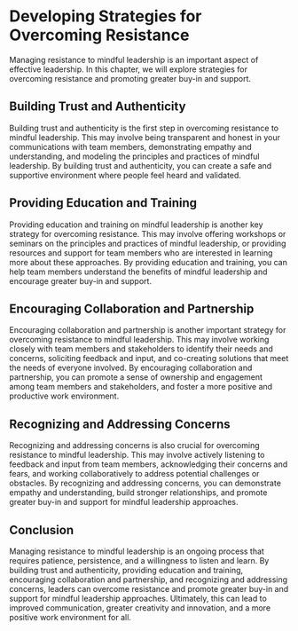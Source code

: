 Developing Strategies for Overcoming Resistance
=====================================================================================================

Managing resistance to mindful leadership is an important aspect of effective leadership. In this chapter, we will explore strategies for overcoming resistance and promoting greater buy-in and support.

Building Trust and Authenticity
-------------------------------

Building trust and authenticity is the first step in overcoming resistance to mindful leadership. This may involve being transparent and honest in your communications with team members, demonstrating empathy and understanding, and modeling the principles and practices of mindful leadership. By building trust and authenticity, you can create a safe and supportive environment where people feel heard and validated.

Providing Education and Training
--------------------------------

Providing education and training on mindful leadership is another key strategy for overcoming resistance. This may involve offering workshops or seminars on the principles and practices of mindful leadership, or providing resources and support for team members who are interested in learning more about these approaches. By providing education and training, you can help team members understand the benefits of mindful leadership and encourage greater buy-in and support.

Encouraging Collaboration and Partnership
-----------------------------------------

Encouraging collaboration and partnership is another important strategy for overcoming resistance to mindful leadership. This may involve working closely with team members and stakeholders to identify their needs and concerns, soliciting feedback and input, and co-creating solutions that meet the needs of everyone involved. By encouraging collaboration and partnership, you can promote a sense of ownership and engagement among team members and stakeholders, and foster a more positive and productive work environment.

Recognizing and Addressing Concerns
-----------------------------------

Recognizing and addressing concerns is also crucial for overcoming resistance to mindful leadership. This may involve actively listening to feedback and input from team members, acknowledging their concerns and fears, and working collaboratively to address potential challenges or obstacles. By recognizing and addressing concerns, you can demonstrate empathy and understanding, build stronger relationships, and promote greater buy-in and support for mindful leadership approaches.

Conclusion
----------

Managing resistance to mindful leadership is an ongoing process that requires patience, persistence, and a willingness to listen and learn. By building trust and authenticity, providing education and training, encouraging collaboration and partnership, and recognizing and addressing concerns, leaders can overcome resistance and promote greater buy-in and support for mindful leadership approaches. Ultimately, this can lead to improved communication, greater creativity and innovation, and a more positive work environment for all.
